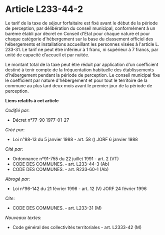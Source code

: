 # Article L233-44-2

Le tarif de la taxe de séjour forfaitaire est fixé avant le début de la période de perception, par délibération du conseil
municipal, conformément à un barème établi par décret en Conseil d'Etat pour chaque nature et pour chaque catégorie
d'hébergement sur la base du classement officiel des hébergements et installations accueillant les personnes visées à
l'article L. 233-31. Le tarif ne peut être inférieur à 1 franc, ni supérieur à 7 francs, par unité de capacité d'accueil et
par nuitée.

Le montant total de la taxe peut être réduit par application d'un coefficient destiné à tenir compte de la fréquentation
habituelle des établissements d'hébergement pendant la période de perception. Le conseil municipal fixe le coefficient par
nature d'hébergement et pour tout le territoire de la commune au plus tard deux mois avant le premier jour de la période de
perception.

**Liens relatifs à cet article**

_Codifié par_:

  - Décret n°77-90 1977-01-27

_Créé par_:

  - Loi n°88-13 du 5 janvier 1988 - art. 58 () JORF 6 janvier 1988

_Cité par_:

  - Ordonnance n°91-755 du 22 juillet 1991 - art. 2 (VT)
  - CODE DES COMMUNES. - art. L233-44-3 (Ab)
  - CODE DES COMMUNES. - art. R233-60-1 (Ab)

_Abrogé par_:

  - Loi n°96-142 du 21 février 1996 - art. 12 (V) JORF 24 février 1996

_Cite_:

  - CODE DES COMMUNES. - art. L233-31 (M)

_Nouveaux textes_:

  - Code général des collectivités territoriales - art. L2333-42 (M)
